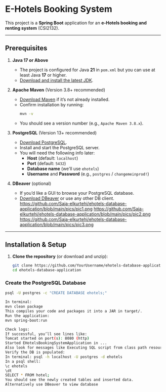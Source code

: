 # **E-Hotels Booking System**

This project is a **Spring Boot** application for an **e-Hotels booking and renting system** (CSI2132).

---

## **Prerequisites**

1. **Java 17 or Above**  
   - The project is configured for Java **21** in `pom.xml` but you can use at least Java **17** or higher.  
   - [Download and install the latest JDK](https://www.oracle.com/java/technologies/downloads/).  

2. **Apache Maven** (Version 3.8+ recommended)  
   - [Download Maven](https://maven.apache.org/download.cgi) if it’s not already installed.  
   - Confirm installation by running:
     ```bash
     mvn -v
     ```
   - You should see a version number (e.g., `Apache Maven 3.8.x`).  

3. **PostgreSQL** (Version 13+ recommended)  
   - [Download PostgreSQL](https://www.postgresql.org/download/).  
   - Install and start the PostgreSQL server.  
   - You will need the following info later:
     - **Host** (default: `localhost`)
     - **Port** (default: `5432`)
     - **Database name** (we'll use `ehotels`)
     - **Username** and **Password** (e.g., `postgres` / `changemeinprod!`)

4. **DBeaver** (optional)  
   - If you’d like a GUI to browse your PostgreSQL database.  
   - [Download DBeaver](https://dbeaver.io/download/) or use any other DB client.
https://github.com/Saja-elkurtehi/ehotels-database-application/blob/main/pics/pic1.png
https://github.com/Saja-elkurtehi/ehotels-database-application/blob/main/pics/pic2.png
https://github.com/Saja-elkurtehi/ehotels-database-application/blob/main/pics/pic3.png
---

## **Installation & Setup**

1. **Clone the repository** (or download and unzip):
   ```bash
   git clone https://github.com/YourUsername/ehotels-database-application.git
   cd ehotels-database-application
### **Create the PostgreSQL Database**

```bash
psql -U postgres -c "CREATE DATABASE ehotels;"

In terminal:
mvn clean package
This compiles your code and packages it into a JAR in target/.
Run the application:
mvn spring-boot:run

Check logs:
If successful, you’ll see lines like:
Tomcat started on port(s): 8080 (http)
Started EHotelsBookingSystemApplication in ...
Also look for messages like Executing SQL script from class path resource [schema.sql] / [data.sql].
Verify the DB is populated:
In terminal: psql -h localhost -U postgres -d ehotels
In a psql shell:
\c ehotels
\dt
SELECT * FROM hotel;
You should see the newly created tables and inserted data.
Alternatively use DBeaver to view database 
